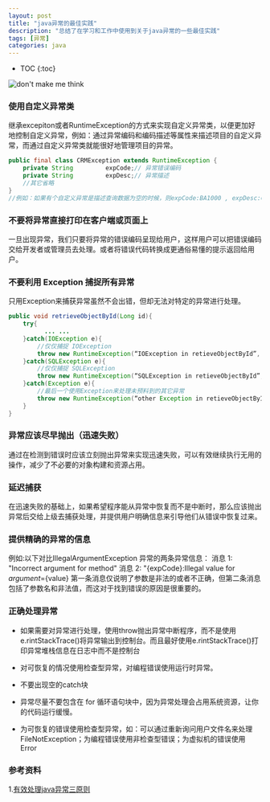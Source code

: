 ```yaml
---
layout: post
title: "java异常的最佳实践"
description: "总结了在学习和工作中使用到关于java异常的一些最佳实践"
tags: [异常]
categories: java
---
```


* TOC
{:toc}

![don't make me think](/blog/images/posts_imgs/201609210101.png)


### 使用自定义异常类

继承excepiton或者RuntimeException的方式来实现自定义异常类，以便更加好地控制自定义异常，例如：通过异常编码和编码描述等属性来描述项目的自定义异常，而通过自定义异常类就能很好地管理项目的异常。

```java
public final class CRMException extends RuntimeException {
    private String         expCode;// 异常错误编码
    private String         expDesc;// 异常描述
    //其它省略
}
//例如：如果有个自定义异常是描述查询数据为空的时候，则expCode:BA1000 , expDesc:CRM查询不存在数据!
```

### 不要将异常直接打印在客户端或页面上

一旦出现异常，我们只要将异常的错误编码呈现给用户，这样用户可以把错误编码交给开发者或管理员去处理。或者将错误代码转换成更通俗易懂的提示返回给用户。

### 不要利用 Exception 捕捉所有异常

只用Exception来捕获异常虽然不会出错，但却无法对特定的异常进行处理。

``` java
public void retrieveObjectById(Long id){
    try{
          ... ...
    }catch(IOException e){
        //仅仅捕捉 IOException
        throw new RuntimeException(“IOException in retieveObjectById”, e);
    }catch(SQLException e){
        //仅仅捕捉 SQLException
        throw new RuntimeException(“SQLException in retieveObjectById”, e);
    }catch(Exception e){
        //最后一个使用Exception来处理未预料到的其它异常
        throw new RuntimeException(“other Exception in retieveObjectById”, e);
    }
}
```

### 异常应该尽早抛出（迅速失败）

通过在检测到错误时应该立刻抛出异常来实现迅速失败，可以有效继续执行无用的操作，减少了不必要的对象构建和资源占用。

### 延迟捕获

在迅速失败的基础上，如果希望程序能从异常中恢复而不是中断时，那么应该抛出异常后交给上级去捕获处理，并提供用户明确信息来引导他们从错误中恢复过来。

### 提供精确的异常的信息

例如:以下对比IllegalArgumentException 异常的两条异常信息：
消息 1: "Incorrect argument for method"
消息 2: "{expCode}:Illegal value for ${argument}=${value}
第一条消息仅说明了参数是非法的或者不正确，但第二条消息包括了参数名和非法值，而这对于找到错误的原因是很重要的。

### 正确处理异常

- 如果需要对异常进行处理，使用throw抛出异常中断程序，而不是使用e.rintStackTrace()将异常输出到控制台。而且最好使用e.rintStackTrace()打印异常堆栈信息在日志中而不是控制台

- 对可恢复的情况使用检查型异常，对编程错误使用运行时异常。

- 不要出现空的catch块

- 异常尽量不要包含在 for 循环语句块中，因为异常处理会占用系统资源，让你的代码运行缓慢。

- 为可恢复的错误使用检查型异常，如：可以通过重新询问用户文件名来处理FileNotException；为编程错误使用非检查型错误；为虚拟机的错误使用Error

### 参考资料

1.[有效处理java异常三原则](http://www.importnew.com/1701.html/exceptionhierarchy)